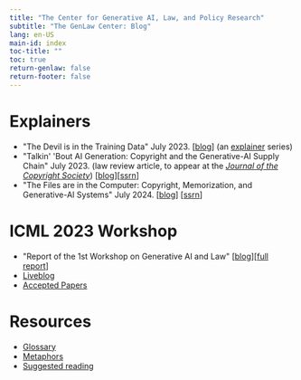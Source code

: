 ```yaml
---
title: "The Center for Generative AI, Law, and Policy Research"
subtitle: "The GenLaw Center: Blog"
lang: en-US
main-id: index
toc-title: ""
toc: true
return-genlaw: false
return-footer: false
---
```


# Explainers

- "The Devil is in the Training Data" July 2023. [[blog](explainers/training-data.html)] (an [explainer](explainers/index.html) series)
- "Talkin' 'Bout AI Generation: Copyright and the Generative-AI Supply Chain" July 2023. (law review article, to appear at the  *[Journal of the Copyright Society](https://copyrightsociety.org/journal-entries/)*) [[blog](https://genlaw.github.io/explainers/talkin.html)][[ssrn](https://papers.ssrn.com/sol3/papers.cfm?abstract_id=4523551)]
- "The Files are in the Computer: Copyright, Memorization, and Generative-AI Systems" July 2024. [[blog](https://genlaw.org/explainers/files.html)] [[ssrn](https://genlaw.org/explainers/files.html)]

# ICML 2023 Workshop

- "Report of the 1st Workshop on Generative AI and Law" [[blog](2023-report.html)][[full report](2023-full-report.html)]
- [Liveblog](https://3d.laboratorium.net/2023-07-29-genlaw)  
- [Accepted Papers](papers.html)
    
# Resources
- [Glossary](glossary.html)
- [Metaphors](metaphors.html)
- [Suggested reading](resources.html)

